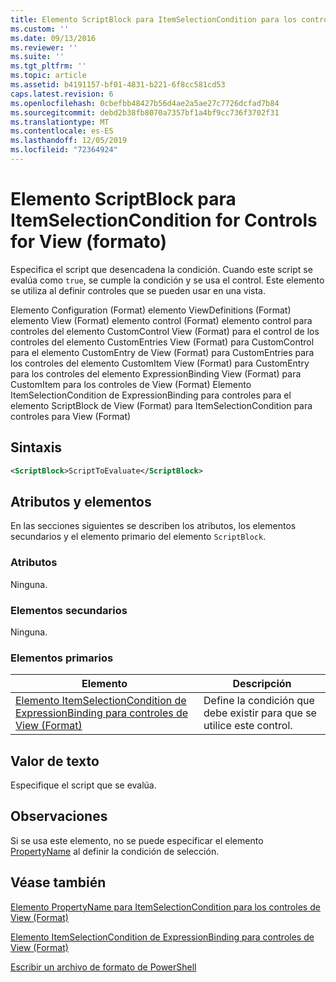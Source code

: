 ```yaml
---
title: Elemento ScriptBlock para ItemSelectionCondition para los controles de View (Format) | Microsoft Docs
ms.custom: ''
ms.date: 09/13/2016
ms.reviewer: ''
ms.suite: ''
ms.tgt_pltfrm: ''
ms.topic: article
ms.assetid: b4191157-bf01-4831-b221-6f8cc581cd53
caps.latest.revision: 6
ms.openlocfilehash: 0cbefbb48427b56d4ae2a5ae27c7726dcfad7b84
ms.sourcegitcommit: debd2b38fb8070a7357bf1a4bf9cc736f3702f31
ms.translationtype: MT
ms.contentlocale: es-ES
ms.lasthandoff: 12/05/2019
ms.locfileid: "72364924"
---
```

# <a name="scriptblock-element-for-itemselectioncondition-for-controls-for-view-format"></a>Elemento ScriptBlock para ItemSelectionCondition for Controls for View (formato)

Especifica el script que desencadena la condición. Cuando este script se evalúa como `true`, se cumple la condición y se usa el control. Este elemento se utiliza al definir controles que se pueden usar en una vista.

Elemento Configuration (Format) elemento ViewDefinitions (Format) elemento View (Format) elemento control (Format) elemento control para controles del elemento CustomControl View (Format) para el control de los controles del elemento CustomEntries View (Format) para CustomControl para el elemento CustomEntry de View (Format) para CustomEntries para los controles del elemento CustomItem View (Format) para CustomEntry para los controles del elemento ExpressionBinding View (Format) para CustomItem para los controles de View (Format) Elemento ItemSelectionCondition de ExpressionBinding para controles para el elemento ScriptBlock de View (Format) para ItemSelectionCondition para controles para View (Format)

## <a name="syntax"></a>Sintaxis

```xml
<ScriptBlock>ScriptToEvaluate</ScriptBlock>
```

## <a name="attributes-and-elements"></a>Atributos y elementos

En las secciones siguientes se describen los atributos, los elementos secundarios y el elemento primario del elemento `ScriptBlock`.

### <a name="attributes"></a>Atributos

Ninguna.

### <a name="child-elements"></a>Elementos secundarios

Ninguna.

### <a name="parent-elements"></a>Elementos primarios

|Elemento|Descripción|
|-------------|-----------------|
|[Elemento ItemSelectionCondition de ExpressionBinding para controles de View (Format)](./itemselectioncondition-element-for-expressionbinding-for-controls-for-view-format.md)|Define la condición que debe existir para que se utilice este control.|

## <a name="text-value"></a>Valor de texto

Especifique el script que se evalúa.

## <a name="remarks"></a>Observaciones

Si se usa este elemento, no se puede especificar el elemento [PropertyName](./propertyname-element-for-itemselectioncondition-for-controls-for-view-format.md) al definir la condición de selección.

## <a name="see-also"></a>Véase también

[Elemento PropertyName para ItemSelectionCondition para los controles de View (Format)](./propertyname-element-for-itemselectioncondition-for-controls-for-view-format.md)

[Elemento ItemSelectionCondition de ExpressionBinding para controles de View (Format)](./itemselectioncondition-element-for-expressionbinding-for-controls-for-view-format.md)

[Escribir un archivo de formato de PowerShell](./writing-a-powershell-formatting-file.md)

